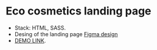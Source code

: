 # Eco cosmetics landing page
- Stack: HTML, SASS.
- Desing of the landing page  [Figma design](https://www.figma.com/file/Fz588JKGuPS2Bk21De4KE5/brand_of_eco-cosmetics-(Edit)?node-id=1%3A2
)
- [DEMO LINK](https://<your_account>.github.io/Eco_cosmetics/).

